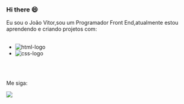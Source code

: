 ### Hi there :smile:

Eu sou o João Vitor,sou um Programador Front End,atualmente estou aprendendo e criando projetos com:
<br>
<br>
   - <img src="https://img.shields.io/badge/HTML5-E34F26?style=for-the-badge&logo=html5&logoColor=white" alt="html-logo" />
   - <img src="https://img.shields.io/badge/CSS3-1572B6?style=for-the-badge&logo=css3&logoColor=white" alt="css-logo" />
<br>
<br>
<p>Me siga:<p/>
   <a href="https://www.instagram.com/carvalho_joaov/">
  <img src="https://img.shields.io/badge/Instagram-E4405F?style=for-the-badge&logo=instagram&logoColor=white" />
  </a>
